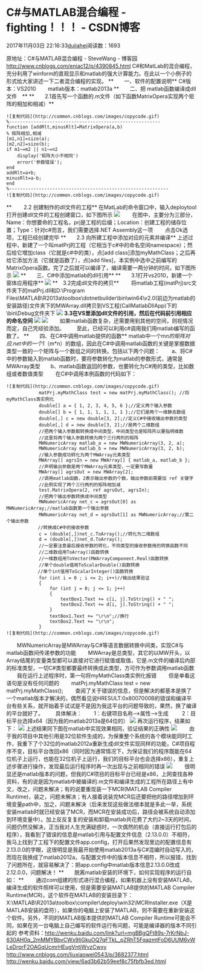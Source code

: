 # C#与MATLAB混合编程 - fighting！！！ - CSDN博客
2017年11月03日 22:16:33[dujiahei](https://me.csdn.net/dujiahei)阅读数：1693
                
原地址：C#与MATLAB混合编程 - SteveWang - 博客园
http://www.cnblogs.com/eniac12/p/4390845.html
C#和MatLab的混合编程，充分利用了winform的直观显示和matlab的强大计算能力。在此以一个小例子的形式给大家讲述一下二者混合编程的实现。
**　　一、软件的配置说明**
C#版本：VS2010        matlab版本：matlab2013a
**　　二、把 matlab函数编译成dll文件　**
**　　2.1首先写一个函数的.m文件（如下函数MatrixOpera实现两个矩阵的相加和相减）**
```
![复制代码](http://common.cnblogs.com/images/copycode.gif)
%--------------------------------------------------------
function [addRlt,minusRlt]=MatrixOpera(a,b)
% 矩阵相加,相减
[m1,n1]=size(a);
[m2,n2]=size(b);
if m1~=m2 || n1~=n2
    display('矩阵大小不相同')
    error('参数错误');
end
addRlt=a+b;
minusRlt=a-b;
end
%-----------------------------------------------------------
![复制代码](http://common.cnblogs.com/images/copycode.gif)
```
** 　　2.2 创建制作的dll文件的工程**
在MatLab的命令窗口中，输入deploytool打开创建dll文件的工程创建窗口，如下图所示
![](http://images.cnitblog.com/blog2015/739525/201504/031848422645797.png)
　　在图中，主要分为三部分，Name：你想要命的工程名，prj是工程的后缀；Location：创建工程的储存位置；Type：针对c#而言，我们需要选择.NET Assembly这一项
　　点击Ok选项，工程已经创建完毕
**　　2.3 向所建工程中添加对应的元素并编译**
上述过程中，新建了一个叫matPrj的工程（它相当于c#中的命名空间namespace）；然后给它增加class（它就是c#中的类），点[add class]添加myMathClass；之后再给它添加方法（它就是函数了），点[add files]，本实例中选中之前编写的MatrixOpera函数。完了之后就可以编译了，编译需要一两分钟的时间，如下图所示
![](http://images.cnitblog.com/blog2015/739525/201504/031904142956791.png)
**　　三、C#中添加matlab的dll引用**
**　　3.1打开vs2010，新建一个窗体应用程序**
**![](http://images.cnitblog.com/blog2015/739525/201504/031910487647410.png)**
**　3.2完成dll文件的拷贝**
　　将matlab工程(matPrj)src文件夹下的matPrj.dll和D:\Program Files\MATLAB\R2013a\toolbox\dotnetbuilder\bin\win64\v2.0(前边为matlab的安装路径)文件夹下的MWArray.dll拷贝到VS工程(CallMatlabDllApp)下的\bin\Debug文件夹下
![](http://images.cnitblog.com/blog2015/739525/201504/031920452486182.png)
**3.3在VS里添加dll文件的引用，然后在代码前引用相应的命名空间**
**![](http://images.cnitblog.com/blog2015/739525/201504/031926377019505.png)**
**![](http://images.cnitblog.com/blog2015/739525/201504/031928016076071.png)**
　　如果matlab函数复杂，还需要用到其他的空间，则视情况而定，自己凭经验添加。
　　至此，已经可以利用c#调用我们用matlab编写的函数了。
**　　四、在C#中调用matlab提供的函数**
matlab中一个m*n的矩阵对应.net中的一个1*（m*n）的数组，因此在C#中调用matlab函数的关键是掌握数据类型一致的一个矩阵与一个数组之间的转换。包括以下两个问题：
　　a、将C#中的参数输入到matlab函数时，要将参数转化为matlab的参数形式，通常是MWArray类型
      b、matlab函数返回的参数，也要转化为C#用的类型，比如数组或者数值类型
　　在C#中调用本例函数的代码如下：
```
![复制代码](http://common.cnblogs.com/images/copycode.gif)
            matPrj.myMathClass test = new matPrj.myMathClass(); //将myMathClass类实例化
            double[] a = { 1, 2, 3, 4, 5, 6 };//定义两个输入参数
            double[] b = { 1, 1, 1, 1, 1, 1 };//它们是两个一维静态数组
            double[,] c = new double[3, 2];//定义C#中接收输出参数的类型
            double[,] d = new double[3, 2];//是两个二维数组
            //把两个输入参数都转换成中间类型，中间类型也是矩阵所以要指明维数
            //这里将两个输入参数转换为两个三行两列的矩阵
            MWNumericArray matlab_a = new MWNumericArray(3, 2, a);
            MWNumericArray matlab_b = new MWNumericArray(3, 2, b);
            //输入参数成功转化为两个MWArray元素类型
            MWArray[] agrsIn = new MWArray[] { matlab_a, matlab_b };
            //声明输出参数是两个MWArray元素类型，一定要写数量
            MWArray[] agrsOut = new MWArray[2];
            //调用matlab函数，2表示输出参数的个数，输出参数前需要加 ref 关键字
            //此例实现了两个三行两列的矩阵相加减
            test.MatrixOpera(2, ref agrsOut, agrsIn);
            //把两个输出参数转换成中间类型
            MWNumericArray net_c = agrsOut[0] as MWNumericArray;//matlab函数第一个输出参数
            MWNumericArray net_d = agrsOut[1] as MWNumericArray;//第二个输出参数
　　　　　　　//转换成C#中的接收参数
            c = (double[,])net_c.ToArray();//转化为二维数组
            d = (double[,])net_d.ToArray();
            //一定要注意最后接收参数的转化，不同类型的接收参数用的转换函数不同
            //二维数组用ToArray()函数转换
            //一维数组用ToVector(MWArrayComponent.Real)函数转换
            //单个double值用ToScalarDouble()函数转换
　　　　　　　//单个int值用ToScalarInteger()函数转换
            for (int i = 0 ; i <= 2; i++)//输出结果验证
            {
                for (int j = 0; j <= 1; j++)
                {
                    textBox1.Text += c[i, j].ToString() + " ";
                    textBox2.Text += d[i, j].ToString() + " ";
                }
                textBox1.Text += "\r\n";//换行
                textBox2.Text += "\r\n";
            }            
![复制代码](http://common.cnblogs.com/images/copycode.gif)
```
　　MWNumericArray是MWArray与C#等语言数据转换中间类，实现C#与matlab函数间传递参数的功能
　　MWArray是总类型，其它的以MW开头，以Array结尾的变量类型都可以直接对它进行赋值或取值，它是.m文件的编译后内部的标准类型，一切C#类型都要最终转换成此类型，方可作为参数调用matlab函数
　　我在运行上述程序时，第一句将myMathClass类实例化报错
　　但是单看这语句是没有任何问题的
　　matPrj.myMathClass test = new matPrj.myMathClass();
　　查阅了关于错误的信息，但是解决的都基本是换了一个matlab版本才解决的，偶然看见说HRESULT:0x8007000B的错误和编译平台有些关系，就开始着手试试是不是因为我这平台的问题导致的，果然，换了编译的平台就好了。
　　具体解决：
　　1：右键项目名称—>属性—>生成 
　　2：目标平台选择x64（因为我的matlab2013a是64位的）
![](http://images.cnitblog.com/blog2015/739525/201504/032058367791030.png)
再次运行程序，结果如下：
![](http://images.cnitblog.com/blog2015/739525/201504/032103396546132.png)
上述结果同下图在matlab中实现效果相同，验证结果的正确性
![](http://images.cnitblog.com/blog2015/739525/201504/032115533423086.png)
　　由于我的项目中其他引用是32位软件生成的，为保重整个系统的各个模块能同时工作，我重下了个32位的matlab2012a重新生成dll文件实现同样的功能，C#项目程序不变，目标平台改回x86（同时因为通常情况下，为保证我们的程序既能在64位机子上运行，也能在32位机子上运行，我们的目标平台也会选择x86），重复上述步骤进行操作，发现最后运行程序时再一次出现与之前相同的错误
![](http://images.cnitblog.com/blog2015/739525/201504/032053026235050.png)
　　很明显还是matlab版本的问题，但我的C#项目的目标平台已经是x86，上网查找各种资料，有的说是因为matlab中被编译的.m文件和编译生成的工程所在路径上有中文，改之，问题未解决；有的说要重现装一下MCR(MATLAB Compiler Runtime)，装之，问题未解决；有人接着说装完MCR后还要把他的路径增加到环境变量path中，加之，问题未解决（后来发现这些做法根本就是多此一举，系统安装matlab时就已经安装了MCR，而MCR在安装成功后，路径会被系统自动添加到环境变量中）。加上反反复复的安装和卸载matlab共花费了大约2~3天的时间，问题仍然没解决，正当我对人生充满疑惑时，一次偶然的机会（直接运行打包后的程序），我看到了错误的信息是matlab引用与配置文件信息（2.13.0.0）不相符，我马上找到了工程下的配置文件app.config，打开后果然发现里边的配置信息有2.13.0.0的字眼，这很明显是我最开始使用matlab2013a与C#混编时自动写入的，而现在我换成了matlab2012a，与配置文件中的版本信息不相符，所以报错，找到了问题所在，就容易解决了：把app.config中matlab版本信息2.13.0.0改成2.12.0.0，问题解决！
**　　脱离matlab安装的环境下，如何实现程序的运行自如： **
　　通过com组建的形式进行混合编程，如果机器上没有安装MATLAB，编译生成的软件照样可以使用，但是需要安装MATLAB提供的MATLAB Compiler Runtime(MCR)，这个软件在MATLAB的安装目录下：X:\MATLAB\R2013a\toolbox\compiler\deploy\win32\MCRInstaller.exe（X是MATLAB安装的盘符），如果你的电脑上安装了MATLAB，则不需要在重新安装这个软件。另外，不同的MATLAB版本提供的MATLAB Compiler Runtime可能会不同，如果在另一台电脑上自己编写的软件运行有问题，可能是编译器的版本不同引起的
参考资料：http://wenku.baidu.com/link?url=mgBBgQFt89s-7rKrNbJ-630AH0q_2mMMYBbvCWx9IiGkuOQ7qFTkL_pZRhT5FqazmtFoD6UUM6vWLeDrprF2OAGqUcmrHEugVntjWvzCwxy
　　　　　http://www.cnblogs.com/liuxiaowei0543/p/3682377.html
　　　　　http://wenku.baidu.com/view/6ad3b62b59eef8c75fbfb3ed.html
